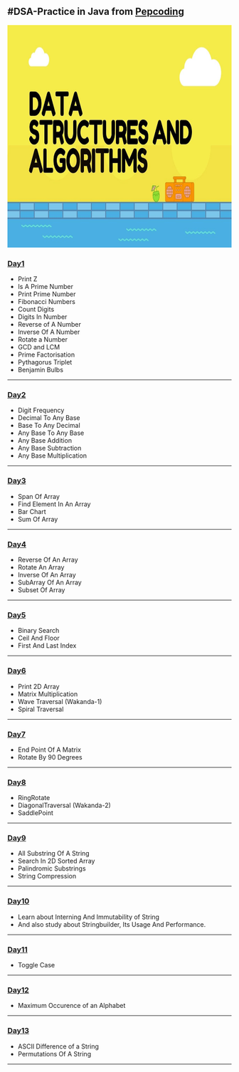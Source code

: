 ## #DSA-Practice in Java from [Pepcoding](https://www.pepcoding.com/resources/online-java-foundation)

  <img src="https://github.com/bhavesh1129/DSA-Practice/blob/main/DSA.jpeg" width="1000" height="500"/>

### [Day1](https://github.com/bhavesh1129/DSA-Practice/tree/main/Day1)
  - Print Z
  - Is A Prime Number
  - Print Prime Number
  - Fibonacci Numbers
  - Count Digits
  - Digits In Number
  - Reverse of A Number
  - Inverse Of A Number
  - Rotate a Number
  - GCD and LCM
  - Prime Factorisation
  - Pythagorus Triplet
  - Benjamin Bulbs

- - - -

### [Day2](https://github.com/bhavesh1129/DSA-Practice/tree/main/Day2)
  - Digit Frequency
  - Decimal To Any Base
  - Base To Any Decimal
  - Any Base To Any Base
  - Any Base Addition
  - Any Base Subtraction
  - Any Base Multiplication

- - - -


### [Day3](https://github.com/bhavesh1129/DSA-Practice/tree/main/Day3)
  - Span Of Array 
  - Find Element In An Array 
  - Bar Chart
  - Sum Of Array

- - - -

### [Day4](https://github.com/bhavesh1129/DSA-Practice/tree/main/Day4)
  - Reverse Of An Array
  - Rotate An Array
  - Inverse Of An Array
  - SubArray Of An Array
  - Subset Of Array

- - - -

### [Day5](https://github.com/bhavesh1129/DSA-Practice/tree/main/Day5)
  - Binary Search
  - Ceil And Floor
  - First And Last Index

- - - -


### [Day6](https://github.com/bhavesh1129/DSA-Practice/tree/main/Day6)
  - Print 2D Array
  - Matrix Multiplication
  - Wave Traversal (Wakanda-1)
  - Spiral Traversal

- - - -


### [Day7](https://github.com/bhavesh1129/DSA-Practice/tree/main/Day7)
  - End Point Of A Matrix
  - Rotate By 90 Degrees

- - - -

### [Day8](https://github.com/bhavesh1129/DSA-Practice/tree/main/Day8)
  - RingRotate
  - DiagonalTraversal (Wakanda-2)
  - SaddlePoint

- - - -

### [Day9](https://github.com/bhavesh1129/DSA-Practice/tree/main/Day9)
  - All Substring Of A String
  - Search In 2D Sorted Array
  - Palindromic Substrings
  - String Compression

- - - -

### [Day10](https://www.pepcoding.com/resources/online-java-foundation/string,-string-builder-and-arraylist)
  - Learn about Interning And Immutability of String
  - And also study about Stringbuilder, Its Usage And Performance.

- - - -


### [Day11](https://github.com/bhavesh1129/DSA-Practice/tree/main/Day11)
  - Toggle Case

- - - - 

### [Day12](https://github.com/bhavesh1129/DSA-Practice/tree/main/Day12)
  - Maximum Occurence of an Alphabet
- - - - 

### [Day13](https://github.com/bhavesh1129/DSA-Practice/tree/main/Day13)
  - ASCII Difference of a String
  - Permutations Of A String

- - - - 
